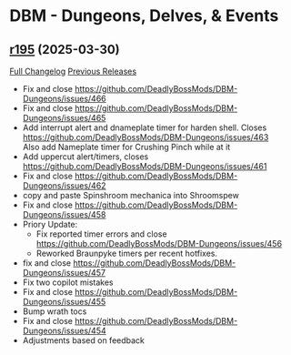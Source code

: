 # DBM - Dungeons, Delves, & Events

## [r195](https://github.com/DeadlyBossMods/DBM-Dungeons/tree/r195) (2025-03-30)
[Full Changelog](https://github.com/DeadlyBossMods/DBM-Dungeons/compare/r194...r195) [Previous Releases](https://github.com/DeadlyBossMods/DBM-Dungeons/releases)

- Fix and close https://github.com/DeadlyBossMods/DBM-Dungeons/issues/466  
- Fix and close https://github.com/DeadlyBossMods/DBM-Dungeons/issues/465  
- Add interrupt alert and dnameplate timer for harden shell. Closes https://github.com/DeadlyBossMods/DBM-Dungeons/issues/463  
    Also add Nameplate timer for Crushing Pinch while at it  
- Add uppercut alert/timers, closes https://github.com/DeadlyBossMods/DBM-Dungeons/issues/461  
- Fix and close https://github.com/DeadlyBossMods/DBM-Dungeons/issues/462  
- copy and paste Spinshroom mechanica into Shroomspew  
- Fix and close https://github.com/DeadlyBossMods/DBM-Dungeons/issues/458  
- Priory Update:  
     - Fix reported timer errors and close https://github.com/DeadlyBossMods/DBM-Dungeons/issues/456  
     - Reworked Braunpyke timers per recent hotfixes.  
- fix and close https://github.com/DeadlyBossMods/DBM-Dungeons/issues/457  
- Fix two copilot mistakes  
- Fix and close https://github.com/DeadlyBossMods/DBM-Dungeons/issues/455  
- Bump wrath tocs  
- Fix and close https://github.com/DeadlyBossMods/DBM-Dungeons/issues/454  
- Adjustments based on feedback  
